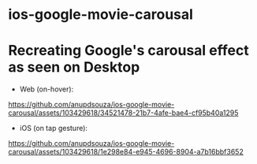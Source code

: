 # ios-google-movie-carousal

# Recreating Google's carousal effect as seen on Desktop
* Web (on-hover):

https://github.com/anupdsouza/ios-google-movie-carousal/assets/103429618/34521478-21b7-4afe-bae4-cf95b40a1295

* iOS (on tap gesture):



https://github.com/anupdsouza/ios-google-movie-carousal/assets/103429618/1e298e84-e945-4696-8904-a7b16bbf3652

